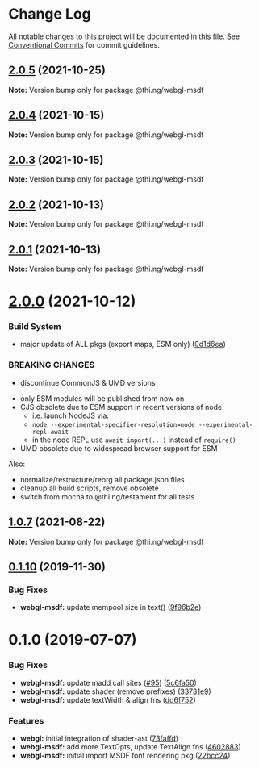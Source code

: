 # Change Log

All notable changes to this project will be documented in this file.
See [Conventional Commits](https://conventionalcommits.org) for commit guidelines.

## [2.0.5](https://github.com/thi-ng/umbrella/compare/@thi.ng/webgl-msdf@2.0.4...@thi.ng/webgl-msdf@2.0.5) (2021-10-25)

**Note:** Version bump only for package @thi.ng/webgl-msdf





## [2.0.4](https://github.com/thi-ng/umbrella/compare/@thi.ng/webgl-msdf@2.0.3...@thi.ng/webgl-msdf@2.0.4) (2021-10-15)

**Note:** Version bump only for package @thi.ng/webgl-msdf





## [2.0.3](https://github.com/thi-ng/umbrella/compare/@thi.ng/webgl-msdf@2.0.2...@thi.ng/webgl-msdf@2.0.3) (2021-10-15)

**Note:** Version bump only for package @thi.ng/webgl-msdf





## [2.0.2](https://github.com/thi-ng/umbrella/compare/@thi.ng/webgl-msdf@2.0.1...@thi.ng/webgl-msdf@2.0.2) (2021-10-13)

**Note:** Version bump only for package @thi.ng/webgl-msdf





## [2.0.1](https://github.com/thi-ng/umbrella/compare/@thi.ng/webgl-msdf@2.0.0...@thi.ng/webgl-msdf@2.0.1) (2021-10-13)

**Note:** Version bump only for package @thi.ng/webgl-msdf





# [2.0.0](https://github.com/thi-ng/umbrella/compare/@thi.ng/webgl-msdf@1.0.8...@thi.ng/webgl-msdf@2.0.0) (2021-10-12)


### Build System

* major update of ALL pkgs (export maps, ESM only) ([0d1d6ea](https://github.com/thi-ng/umbrella/commit/0d1d6ea9fab2a645d6c5f2bf2591459b939c09b6))


### BREAKING CHANGES

* discontinue CommonJS & UMD versions

- only ESM modules will be published from now on
- CJS obsolete due to ESM support in recent versions of node:
  - i.e. launch NodeJS via:
  - `node --experimental-specifier-resolution=node --experimental-repl-await`
  - in the node REPL use `await import(...)` instead of `require()`
- UMD obsolete due to widespread browser support for ESM

Also:
- normalize/restructure/reorg all package.json files
- cleanup all build scripts, remove obsolete
- switch from mocha to @thi.ng/testament for all tests






##  [1.0.7](https://github.com/thi-ng/umbrella/compare/@thi.ng/webgl-msdf@1.0.6...@thi.ng/webgl-msdf@1.0.7) (2021-08-22) 

**Note:** Version bump only for package @thi.ng/webgl-msdf 

##  [0.1.10](https://github.com/thi-ng/umbrella/compare/@thi.ng/webgl-msdf@0.1.9...@thi.ng/webgl-msdf@0.1.10) (2019-11-30) 

###  Bug Fixes 

- **webgl-msdf:** update mempool size in text() ([9f96b2e](https://github.com/thi-ng/umbrella/commit/9f96b2ec525cd8d8a5d5e31d39352f0c6e350991)) 

#  0.1.0 (2019-07-07) 

###  Bug Fixes 

- **webgl-msdf:** update madd call sites ([#95](https://github.com/thi-ng/umbrella/issues/95)) ([5c6fa50](https://github.com/thi-ng/umbrella/commit/5c6fa50)) 
- **webgl-msdf:** update shader (remove prefixes) ([33731e9](https://github.com/thi-ng/umbrella/commit/33731e9)) 
- **webgl-msdf:** update textWidth & align fns ([dd6f752](https://github.com/thi-ng/umbrella/commit/dd6f752)) 

###  Features 

- **webgl:** initial integration of shader-ast ([73faffd](https://github.com/thi-ng/umbrella/commit/73faffd)) 
- **webgl-msdf:** add more TextOpts, update TextAlign fns ([4602883](https://github.com/thi-ng/umbrella/commit/4602883)) 
- **webgl-msdf:** initial import MSDF font rendering pkg ([22bcc24](https://github.com/thi-ng/umbrella/commit/22bcc24))
